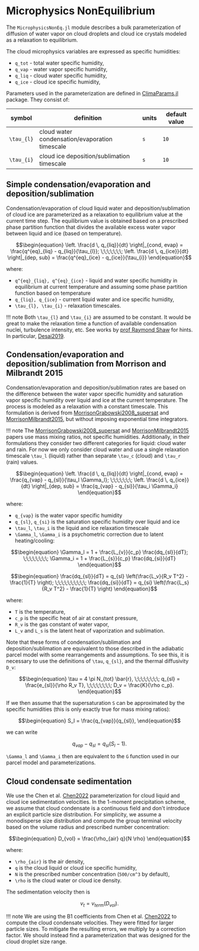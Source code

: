 # Microphysics NonEquilibrium

The `MicrophysicsNonEq.jl` module describes a bulk parameterization of
  diffusion of water vapor on cloud droplets and cloud ice crystals
  modeled as a relaxation to equilibrium.

The cloud microphysics variables are expressed as specific humidities:
  - `q_tot` - total water specific humidity,
  - `q_vap` - water vapor specific humidity,
  - `q_liq` - cloud water specific humidity,
  - `q_ice` - cloud ice specific humidity,

Parameters used in the parameterization are defined in
  [ClimaParams.jl](https://github.com/CliMA/ClimaParams.jl) package.
They consist of:

|    symbol  |         definition                             | units | default value |
|------------|------------------------------------------------|-------|---------------|
|``\tau_{l}``| cloud water condensation/evaporation timescale | ``s`` | ``10``        |
|``\tau_{i}``| cloud ice deposition/sublimation timescale     | ``s`` | ``10``        |

## Simple condensation/evaporation and deposition/sublimation

Condensation/evaporation of cloud liquid water and
deposition/sublimation of cloud ice are parameterized
  as a relaxation to equilibrium value at the current time step.
The equilibrium value is obtained based on a prescribed phase partition function
  that divides the available excess water vapor between liquid and ice
  (based on temperature).
```math
\begin{equation}
  \left. \frac{d \, q_{liq}}{dt} \right|_{cond, evap} = \frac{q^{eq}_{liq} - q_{liq}}{\tau_{l}}; \;\;\;\;\;\;\;
  \left. \frac{d \, q_{ice}}{dt} \right|_{dep, sub}   = \frac{q^{eq}_{ice} - q_{ice}}{\tau_{i}}
\end{equation}
```
where:
 - ``q^{eq}_{liq}, q^{eq}_{ice}`` - liquid and water specific humidity in equilibrium at current temperature and
   assuming some phase partition function based on temperature
 - ``q_{liq}, q_{ice}`` - current liquid water and ice specific humidity,
 - ``\tau_{l}, \tau_{i}`` - relaxation timescales.

!!! note
    Both ``\tau_{l}`` and ``\tau_{i}`` are assumed to be constant.
    It would be great to make the relaxation time a function of
    available condensation nuclei, turbulence intensity, etc.
    See works by [prof Raymond Shaw](https://www.mtu.edu/physics/department/faculty/shaw/)
    for hints.
    In particular, [Desai2019](@cite).

## Condensation/evaporation and deposition/sublimation from Morrison and Milbrandt 2015

Condensation/evaporation and deposition/sublimation rates are based on
  the difference between the water vapor specific humidity and saturation
  vapor specific humidity over liquid and ice at the current temperature.
The process is modeled as a relaxation with a constant timescale.
This formulation is derived from [MorrisonGrabowski2008_supersat](@cite)
  and [MorrisonMilbrandt2015](@cite), but without imposing exponential time integrators.

!!! note
    The [MorrisonGrabowski2008_supersat](@cite) and [MorrisonMilbrandt2015](@cite)
    papers use mass mixing ratios, not specific humidities.
    Additionally, in their formulations they consider two different categories for liquid:
    cloud water and rain. For now we only consider cloud water and use a single relaxation timescale
    ``\tau_l`` (liquid) rather than separate ``\tau_c`` (cloud) and ``\tau_r`` (rain) values.

```math
\begin{equation}
   \left. \frac{d \, q_{liq}}{dt} \right|_{cond, evap} = \frac{q_{vap} - q_{sl}}{\tau_l \Gamma_l}; \;\;\;\;\;\;\;
   \left. \frac{d \, q_{ice}}{dt} \right|_{dep, sub}   = \frac{q_{vap} - q_{si}}{\tau_i \Gamma_i}
\end{equation}
```
where:
- ``q_{vap}`` is the water vapor specific humidity
- ``q_{sl}``, ``q_{si}`` is the saturation specific humidity over liquid and ice
- ``\tau_l``, ``\tau_i`` is the liquid and ice relaxation timescale
- ``\Gamma_l``, ``\Gamma_i`` is a psychometric correction due to latent heating/cooling:

```math
\begin{equation}
    \Gamma_l = 1 + \frac{L_{v}}{c_p} \frac{dq_{sl}}{dT}; \;\;\;\;\;\;\;\;
    \Gamma_i = 1 + \frac{L_{s}}{c_p} \frac{dq_{si}}{dT}
\end{equation}
```
```math
\begin{equation}
    \frac{dq_{sl}}{dT} = q_{sl} \left(\frac{L_v}{R_v  T^2} - \frac{1}{T} \right); \;\;\;\;\;\;\;\;\;\;
    \frac{dq_{si}}{dT} = q_{si} \left(\frac{L_s}{R_v  T^2} - \frac{1}{T} \right)
\end{equation}
```
where:
- ``T`` is the temperature,
- ``c_p`` is the specific heat of air at constant pressure,
- ``R_v`` is the gas constant of water vapor,
- ``L_v`` and ``L_s`` is the latent heat of vaporization and sublimation.

Note that these forms of condensation/sublimation and deposition/sublimation
  are equivalent to those described in the adiabatic parcel model with some rearrangements and assumptions.
To see this, it is necessary to use the definitions of ``\tau``, ``q_{sl}``, and the thermal diffusivity ``D_v``:

```math
\begin{equation}
  \tau = 4 \pi N_{tot} \bar{r}, \;\;\;\;\;\;\;\;
  q_{sl} = \frac{e_{sl}}{\rho R_v T}, \;\;\;\;\;\;\;\;
  D_v = \frac{K}{\rho c_p}.
\end{equation}
```
If we then assume that the supersaturation ``S`` can be approximated by the specific humidities (this is only exactly true for mass mixing ratios):
```math
\begin{equation}
    S_l = \frac{q_{vap}}{q_{sl}},
\end{equation}
```
we can write
```math
\begin{equation}
  q_{vap} - q_{sl} = q_{sl}(S_l - 1).
\end{equation}
```
``\Gamma_l`` and ``\Gamma_i`` then are equivalent to the ``G`` function used in our parcel model and parameterizations.

## Cloud condensate sedimentation

We use the Chen et al. [Chen2022](@cite) parameterization for cloud liquid and cloud ice sedimentation velocities.
In the 1-moment precipitation scheme, we assume that cloud condensate is a continuous field
  and don't introduce an explicit particle size distribution.
For simplicity, we assume a monodisperse size distribution
  and compute the group terminal velocity based on the volume radius
  and prescribed number concentration:

```math
\begin{equation}
  D_{vol} = \frac{\rho_{air} q}{N \rho}
\end{equation}
```
where:
 - ``\rho_{air}`` is the air density,
 - ``q`` is the cloud liquid or cloud ice specific humidity,
 - ``N`` is the prescribed number concentration (``500/cm^3`` by default),
 - ``\rho`` is the cloud water or cloud ice density.

The sedimentation velocity then is
```math
\begin{equation}
  v_t = v_{term}(D_{vol}).
\end{equation}
```

!!! note
    We are using the B1 coefficients from Chen et al. [Chen2022](@cite) to compute
    the cloud condensate velocities. They were fitted for larger particle sizes.
    To mitigate the resulting errors, we multiply by a correction factor.
    We should instead find a parameterization that was designed for the cloud droplet
    size range.
